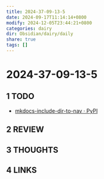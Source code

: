 ```yaml
---
title: 2024-37-09-13-5
date: 2024-09-17T11:14:14+0800
modify: 2024-12-05T23:44:21+0800
categories: dairy
dir: Obsidian/dairy/daily
share: true
tags: []
---
```


# 2024-37-09-13-5

## 1 TODO

- [mkdocs-include-dir-to-nav · PyPI](https://pypi.org/project/mkdocs-include-dir-to-nav/)

## 2 REVIEW

## 3 THOUGHTS

## 4 LINKS